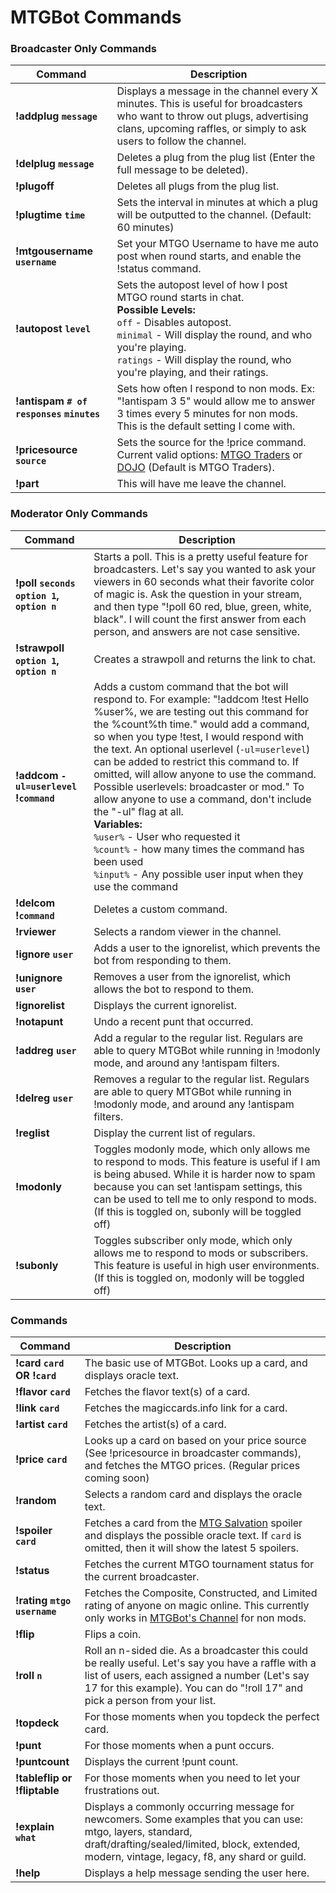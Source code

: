 # MTGBot Commands

### Broadcaster Only Commands
Command                  | Description
------------------------ | -------------
**!addplug `message`** | Displays a message in the channel every X minutes. This is useful for broadcasters who want to throw out plugs, advertising clans, upcoming raffles, or simply to ask users to follow the channel.
**!delplug `message`** | Deletes a plug from the plug list (Enter the full message to be deleted).
**!plugoff** | Deletes all plugs from the plug list.
**!plugtime `time`** | Sets the interval in minutes at which a plug will be outputted to the channel. (Default: 60 minutes)
**!mtgousername `username`** | Set your MTGO Username to have me auto post when round starts, and enable the !status command.
**!autopost `level`** | Sets the autopost level of how I post MTGO round starts in chat.<br />**Possible Levels:**<br />`off` - Disables autopost.<br />`minimal` - Will display the round, and who you're playing.<br />`ratings` - Will display the round, who you're playing, and their ratings.
**!antispam `# of responses` `minutes`** | Sets how often I respond to non mods. Ex: "!antispam 3 5" would allow me to answer 3 times every 5 minutes for non mods. This is the default setting I come with.
**!pricesource `source`** | Sets the source for the !price command. Current valid options: [MTGO Traders](http://www.mtgotraders.com/) or [DOJO](http://www.dojotradebots.com/) (Default is MTGO Traders).
**!part** | This will have me leave the channel.

### Moderator Only Commands
Command                  | Description
------------------------ | -------------
**!poll `seconds` `option 1`, `option n`** | Starts a poll. This is a pretty useful feature for broadcasters. Let's say you wanted to ask your viewers in 60 seconds what their favorite color of magic is. Ask the question in your stream, and then type "!poll 60 red, blue, green, white, black". I will count the first answer from each person, and answers are not case sensitive.
**!strawpoll `option 1`, `option n`** | Creates a strawpoll and returns the link to chat.
**!addcom `-ul=userlevel` !`command`** | Adds a custom command that the bot will respond to. For example: "!addcom !test Hello %user%, we are testing out this command for the %count%th time." would add a command, so when you type !test, I would respond with the text. An optional userlevel (`-ul=userlevel`) can be added to restrict this command to. If omitted, will allow anyone to use the command. Possible userlevels: broadcaster or mod." To allow anyone to use a command, don't include the "-ul" flag at all.<br />**Variables:**<br />`%user%` - User who requested it<br />`%count%` - how many times the command has been used<br />`%input%` - Any possible user input when they use the command
**!delcom !`command`** | Deletes a custom command.
**!rviewer** | Selects a random viewer in the channel.
**!ignore `user`** | Adds a user to the ignorelist, which prevents the bot from responding to them.
**!unignore `user`** | Removes a user from the ignorelist, which allows the bot to respond to them.
**!ignorelist** | Displays the current ignorelist.
**!notapunt** | Undo a recent punt that occurred.
**!addreg `user`** | Add a regular to the regular list. Regulars are able to query MTGBot while running in !modonly mode, and around any !antispam filters.
**!delreg `user`** | Removes a regular to the regular list. Regulars are able to query MTGBot while running in !modonly mode, and around any !antispam filters.
**!reglist** | Display the current list of regulars.
**!modonly** | Toggles modonly mode, which only allows me to respond to mods. This feature is useful if I am is being abused. While it is harder now to spam because you can set !antispam settings, this can be used to tell me to only respond to mods. (If this is toggled on, subonly will be toggled off)
**!subonly** | Toggles subscriber only mode, which only allows me to respond to mods or subscribers. This feature is useful in high user environments. (If this is toggled on, modonly will be toggled off)

### Commands
Command                  | Description
------------------------ | -------------
**!card `card` OR !`card`** | The basic use of MTGBot. Looks up a card, and displays oracle text.
**!flavor `card`** | Fetches the flavor text(s) of a card.
**!link `card`** | Fetches the magiccards.info link for a card.
**!artist `card`** | Fetches the artist(s) of a card.
**!price `card`** | Looks up a card on based on your price source (See !pricesource in broadcaster commands), and fetches the MTGO prices. (Regular prices coming soon)
**!random** | Selects a random card and displays the oracle text.
**!spoiler `card`** | Fetches a card from the [MTG Salvation](http://www.mtgsalvation.com/) spoiler and displays the possible oracle text. If `card` is omitted, then it will show the latest 5 spoilers.</td>
**!status** | Fetches the current MTGO tournament status for the current broadcaster.
**!rating `mtgo username`** | Fetches the Composite, Constructed, and Limited rating of anyone on magic online. This currently only works in [MTGBot's Channel](http://twitch.tv/mtgcommanderbot) for non mods.
**!flip** | Flips a coin.
**!roll `n`** | Roll an n-sided die. As a broadcaster this could be really useful. Let's say you have a raffle with a list of users, each assigned a number (Let's say 17 for this example). You can do "!roll 17" and pick a person from your list.
**!topdeck** | For those moments when you topdeck the perfect card.
**!punt** | For those moments when a punt occurs.
**!puntcount** | Displays the current !punt count.
**!tableflip or !fliptable** | For those moments when you need to let your frustrations out.
**!explain `what`** | Displays a commonly occurring message for newcomers. Some examples that you can use: mtgo, layers, standard, draft/drafting/sealed/limited, block, extended, modern, vintage, legacy, f8, any shard or guild.
**!help** | Displays a help message sending the user here.
